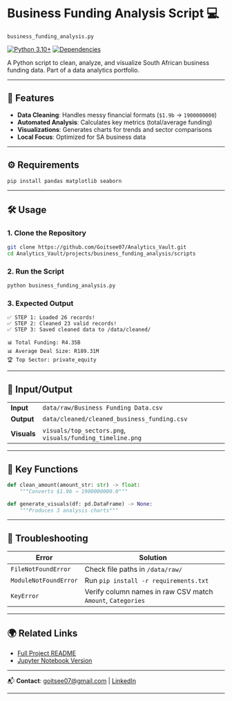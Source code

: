 
# Business Funding Analysis Script 💻  
`business_funding_analysis.py`  

[![Python 3.10+](https://img.shields.io/badge/Python-3.10%2B-blue)](https://www.python.org/downloads/)
[![Dependencies](https://img.shields.io/badge/dependencies-Pandas%20%7C%20Matplotlib%20%7C%20Seaborn-orange)](https://github.com/Goitsee07/Analytics_Vault/blob/main/requirements.txt)

A Python script to clean, analyze, and visualize South African business funding data. Part of a data analytics portfolio.

---

## 🚀 Features  
- **Data Cleaning**: Handles messy financial formats (`$1.9b` → `1900000000`)  
- **Automated Analysis**: Calculates key metrics (total/average funding)  
- **Visualizations**: Generates charts for trends and sector comparisons  
- **Local Focus**: Optimized for SA business data  

---

## ⚙️ Requirements  
```bash
pip install pandas matplotlib seaborn
```

---

## 🛠️ Usage  
### 1. Clone the Repository  
```bash
git clone https://github.com/Goitsee07/Analytics_Vault.git
cd Analytics_Vault/projects/business_funding_analysis/scripts
```

### 2. Run the Script  
```bash
python business_funding_analysis.py
```

### 3. Expected Output  
```
✅ STEP 1: Loaded 26 records!
✅ STEP 2: Cleaned 23 valid records!
✅ STEP 3: Saved cleaned data to /data/cleaned/

📊 Total Funding: R4.35B
📊 Average Deal Size: R189.31M
🏆 Top Sector: private_equity
```

---

## 📂 Input/Output  
| | |  
|---|---|  
**Input** | `data/raw/Business Funding Data.csv`  
**Output** | `data/cleaned/cleaned_business_funding.csv`  
**Visuals** | `visuals/top_sectors.png`, `visuals/funding_timeline.png`  

---

## 🔑 Key Functions  
```python
def clean_amount(amount_str: str) -> float:
    """Converts $1.9b → 1900000000.0""" 

def generate_visuals(df: pd.DataFrame) -> None:
    """Produces 3 analysis charts"""
```

---

## 🐛 Troubleshooting  
**Error** | **Solution**  
---|---  
`FileNotFoundError` | Check file paths in `/data/raw/`  
`ModuleNotFoundError` | Run `pip install -r requirements.txt`  
`KeyError` | Verify column names in raw CSV match `Amount`, `Categories`  

---

## 🌍 Related Links  
- [Full Project README](../README.md)  
- [Jupyter Notebook Version](../notebooks/Business_Funding_Analysis.ipynb)  

---

📬 **Contact**: [goitsee07@gmail.com](mailto:goitsee07@gmail.com) | [LinkedIn](https://linkedin.com/in/goitseendlovu)  

---
